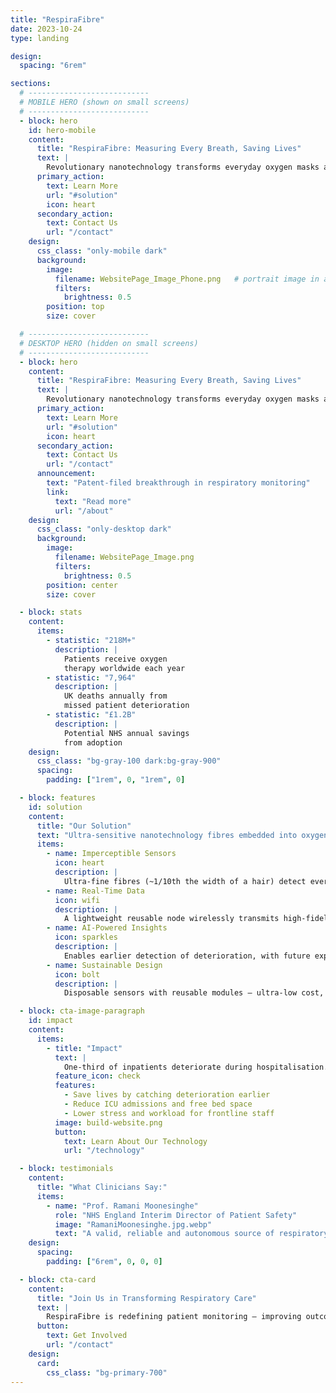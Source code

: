 ```yaml
---
title: "RespiraFibre"
date: 2023-10-24
type: landing

design:
  spacing: "6rem"

sections:
  # ---------------------------
  # MOBILE HERO (shown on small screens)
  # ---------------------------
  - block: hero
    id: hero-mobile
    content:
      title: "RespiraFibre: Measuring Every Breath, Saving Lives"
      text: |
        Revolutionary nanotechnology transforms everyday oxygen masks and nasal cannulae into life-saving sensors — enabling continuous, unobtrusive respiratory monitoring for earlier detection of patient deterioration.
      primary_action:
        text: Learn More
        url: "#solution"
        icon: heart
      secondary_action:
        text: Contact Us
        url: "/contact"
    design:
      css_class: "only-mobile dark"
      background:
        image:
          filename: WebsitePage_Image_Phone.png   # portrait image in assets/media/
          filters:
            brightness: 0.5
        position: top
        size: cover

  # ---------------------------
  # DESKTOP HERO (hidden on small screens)
  # ---------------------------
  - block: hero
    content:
      title: "RespiraFibre: Measuring Every Breath, Saving Lives"
      text: |
        Revolutionary nanotechnology transforms everyday oxygen masks and nasal cannulae into life-saving sensors — enabling continuous, unobtrusive respiratory monitoring for earlier detection of patient deterioration.
      primary_action:
        text: Learn More
        url: "#solution"
        icon: heart
      secondary_action:
        text: Contact Us
        url: "/contact"
      announcement:
        text: "Patent-filed breakthrough in respiratory monitoring"
        link:
          text: "Read more"
          url: "/about"
    design:
      css_class: "only-desktop dark"
      background:
        image:
          filename: WebsitePage_Image.png
          filters:
            brightness: 0.5
        position: center
        size: cover

  - block: stats
    content:
      items:
        - statistic: "218M+"
          description: |
            Patients receive oxygen  
            therapy worldwide each year
        - statistic: "7,964"
          description: |
            UK deaths annually from  
            missed patient deterioration
        - statistic: "£1.2B"
          description: |
            Potential NHS annual savings  
            from adoption
    design:
      css_class: "bg-gray-100 dark:bg-gray-900"
      spacing:
        padding: ["1rem", 0, "1rem", 0]

  - block: features
    id: solution
    content:
      title: "Our Solution"
      text: "Ultra-sensitive nanotechnology fibres embedded into oxygen-delivery devices for accurate, continuous respiratory monitoring."
      items:
        - name: Imperceptible Sensors
          icon: heart
          description: |
            Ultra-fine fibres (~1/10th the width of a hair) detect every breath without discomfort or workflow disruption.
        - name: Real-Time Data
          icon: wifi
          description: |
            A lightweight reusable node wirelessly transmits high-fidelity breathing data to secure hospital systems (e.g. EPIC).
        - name: AI-Powered Insights
          icon: sparkles
          description: |
            Enables earlier detection of deterioration, with future expansion to classify cough, speech, and shortness of breath.
        - name: Sustainable Design
          icon: bolt
          description: |
            Disposable sensors with reusable modules — ultra-low cost, zero electronic waste, scalable globally.

  - block: cta-image-paragraph
    id: impact
    content:
      items:
        - title: "Impact"
          text: |
            One-third of inpatients deteriorate during hospitalisation. RespiraFibre enables earlier recognition and intervention, reducing ICU admissions, cardiac arrests, deaths — and helping clinicians deliver safer care.
          feature_icon: check
          features:
            - Save lives by catching deterioration earlier
            - Reduce ICU admissions and free bed space
            - Lower stress and workload for frontline staff
          image: build-website.png
          button:
            text: Learn About Our Technology
            url: "/technology"

  - block: testimonials
    content:
      title: "What Clinicians Say:"
      items:
        - name: "Prof. Ramani Moonesinghe"
          role: "NHS England Interim Director of Patient Safety"
          image: "RamaniMoonesinghe.jpg.webp"
          text: "A valid, reliable and autonomous source of respiratory rate data would be enormously valuable"
    design:
      spacing:
        padding: ["6rem", 0, 0, 0]

  - block: cta-card
    content:
      title: "Join Us in Transforming Respiratory Care"
      text: |
        RespiraFibre is redefining patient monitoring — improving outcomes, supporting clinicians, and enabling a new era of digital health.
      button:
        text: Get Involved
        url: "/contact"
    design:
      card:
        css_class: "bg-primary-700"
---
```

